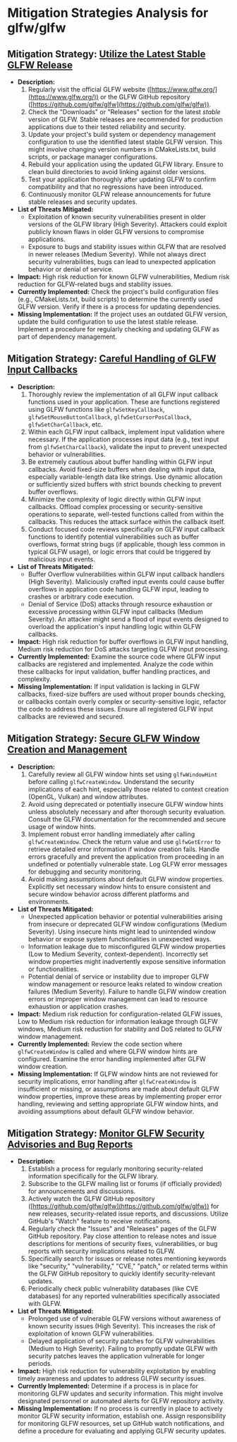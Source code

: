 # Mitigation Strategies Analysis for glfw/glfw

## Mitigation Strategy: [Utilize the Latest Stable GLFW Release](./mitigation_strategies/utilize_the_latest_stable_glfw_release.md)

*   **Description:**
    1.  Regularly visit the official GLFW website ([https://www.glfw.org/](https://www.glfw.org/)) or the GLFW GitHub repository ([https://github.com/glfw/glfw](https://github.com/glfw/glfw)).
    2.  Check the "Downloads" or "Releases" section for the latest *stable* version of GLFW. Stable releases are recommended for production applications due to their tested reliability and security.
    3.  Update your project's build system or dependency management configuration to use the identified latest stable GLFW version. This might involve changing version numbers in CMakeLists.txt, build scripts, or package manager configurations.
    4.  Rebuild your application using the updated GLFW library. Ensure to clean build directories to avoid linking against older versions.
    5.  Test your application thoroughly after updating GLFW to confirm compatibility and that no regressions have been introduced.
    6.  Continuously monitor GLFW release announcements for future stable releases and security updates.
*   **List of Threats Mitigated:**
    *   Exploitation of known security vulnerabilities present in older versions of the GLFW library (High Severity). Attackers could exploit publicly known flaws in older GLFW versions to compromise applications.
    *   Exposure to bugs and stability issues within GLFW that are resolved in newer releases (Medium Severity). While not always direct security vulnerabilities, bugs can lead to unexpected application behavior or denial of service.
*   **Impact:** High risk reduction for known GLFW vulnerabilities, Medium risk reduction for GLFW-related bugs and stability issues.
*   **Currently Implemented:** Check the project's build configuration files (e.g., CMakeLists.txt, build scripts) to determine the currently used GLFW version. Verify if there is a process for updating dependencies.
*   **Missing Implementation:** If the project uses an outdated GLFW version, update the build configuration to use the latest stable release. Implement a procedure for regularly checking and updating GLFW as part of dependency management.

## Mitigation Strategy: [Careful Handling of GLFW Input Callbacks](./mitigation_strategies/careful_handling_of_glfw_input_callbacks.md)

*   **Description:**
    1.  Thoroughly review the implementation of all GLFW input callback functions used in your application. These are functions registered using GLFW functions like `glfwSetKeyCallback`, `glfwSetMouseButtonCallback`, `glfwSetCursorPosCallback`, `glfwSetCharCallback`, etc.
    2.  Within each GLFW input callback, implement input validation where necessary. If the application processes input data (e.g., text input from `glfwSetCharCallback`), validate the input to prevent unexpected behavior or vulnerabilities.
    3.  Be extremely cautious about buffer handling within GLFW input callbacks. Avoid fixed-size buffers when dealing with input data, especially variable-length data like strings. Use dynamic allocation or sufficiently sized buffers with strict bounds checking to prevent buffer overflows.
    4.  Minimize the complexity of logic directly within GLFW input callbacks. Offload complex processing or security-sensitive operations to separate, well-tested functions called from within the callbacks. This reduces the attack surface within the callback itself.
    5.  Conduct focused code reviews specifically on GLFW input callback functions to identify potential vulnerabilities such as buffer overflows, format string bugs (if applicable, though less common in typical GLFW usage), or logic errors that could be triggered by malicious input events.
*   **List of Threats Mitigated:**
    *   Buffer Overflow vulnerabilities within GLFW input callback handlers (High Severity). Maliciously crafted input events could cause buffer overflows in application code handling GLFW input, leading to crashes or arbitrary code execution.
    *   Denial of Service (DoS) attacks through resource exhaustion or excessive processing within GLFW input callbacks (Medium Severity). An attacker might send a flood of input events designed to overload the application's input handling logic within GLFW callbacks.
*   **Impact:** High risk reduction for buffer overflows in GLFW input handling, Medium risk reduction for DoS attacks targeting GLFW input processing.
*   **Currently Implemented:** Examine the source code where GLFW input callbacks are registered and implemented. Analyze the code within these callbacks for input validation, buffer handling practices, and complexity.
*   **Missing Implementation:** If input validation is lacking in GLFW callbacks, fixed-size buffers are used without proper bounds checking, or callbacks contain overly complex or security-sensitive logic, refactor the code to address these issues. Ensure all registered GLFW input callbacks are reviewed and secured.

## Mitigation Strategy: [Secure GLFW Window Creation and Management](./mitigation_strategies/secure_glfw_window_creation_and_management.md)

*   **Description:**
    1.  Carefully review all GLFW window hints set using `glfwWindowHint` before calling `glfwCreateWindow`. Understand the security implications of each hint, especially those related to context creation (OpenGL, Vulkan) and window attributes.
    2.  Avoid using deprecated or potentially insecure GLFW window hints unless absolutely necessary and after thorough security evaluation. Consult the GLFW documentation for the recommended and secure usage of window hints.
    3.  Implement robust error handling immediately after calling `glfwCreateWindow`. Check the return value and use `glfwGetError` to retrieve detailed error information if window creation fails. Handle errors gracefully and prevent the application from proceeding in an undefined or potentially vulnerable state. Log GLFW error messages for debugging and security monitoring.
    4.  Avoid making assumptions about default GLFW window properties. Explicitly set necessary window hints to ensure consistent and secure window behavior across different platforms and environments.
*   **List of Threats Mitigated:**
    *   Unexpected application behavior or potential vulnerabilities arising from insecure or deprecated GLFW window configurations (Medium Severity). Using insecure hints might lead to unintended window behavior or expose system functionalities in unexpected ways.
    *   Information leakage due to misconfigured GLFW window properties (Low to Medium Severity, context-dependent). Incorrectly set window properties might inadvertently expose sensitive information or functionalities.
    *   Potential denial of service or instability due to improper GLFW window management or resource leaks related to window creation failures (Medium Severity). Failure to handle GLFW window creation errors or improper window management can lead to resource exhaustion or application crashes.
*   **Impact:** Medium risk reduction for configuration-related GLFW issues, Low to Medium risk reduction for information leakage through GLFW windows, Medium risk reduction for stability and DoS related to GLFW window management.
*   **Currently Implemented:** Review the code section where `glfwCreateWindow` is called and where GLFW window hints are configured. Examine the error handling implemented after GLFW window creation.
*   **Missing Implementation:** If GLFW window hints are not reviewed for security implications, error handling after `glfwCreateWindow` is insufficient or missing, or assumptions are made about default GLFW window properties, improve these areas by implementing proper error handling, reviewing and setting appropriate GLFW window hints, and avoiding assumptions about default GLFW window behavior.

## Mitigation Strategy: [Monitor GLFW Security Advisories and Bug Reports](./mitigation_strategies/monitor_glfw_security_advisories_and_bug_reports.md)

*   **Description:**
    1.  Establish a process for regularly monitoring security-related information specifically for the GLFW library.
    2.  Subscribe to the GLFW mailing list or forums (if officially provided) for announcements and discussions.
    3.  Actively watch the GLFW GitHub repository ([https://github.com/glfw/glfw](https://github.com/glfw/glfw)) for new releases, security-related issue reports, and discussions. Utilize GitHub's "Watch" feature to receive notifications.
    4.  Regularly check the "Issues" and "Releases" pages of the GLFW GitHub repository. Pay close attention to release notes and issue descriptions for mentions of security fixes, vulnerabilities, or bug reports with security implications related to GLFW.
    5.  Specifically search for issues or release notes mentioning keywords like "security," "vulnerability," "CVE," "patch," or related terms within the GLFW GitHub repository to quickly identify security-relevant updates.
    6.  Periodically check public vulnerability databases (like CVE databases) for any reported vulnerabilities specifically associated with GLFW.
*   **List of Threats Mitigated:**
    *   Prolonged use of vulnerable GLFW versions without awareness of known security issues (High Severity). This increases the risk of exploitation of known GLFW vulnerabilities.
    *   Delayed application of security patches for GLFW vulnerabilities (Medium to High Severity). Failing to promptly update GLFW with security patches leaves the application vulnerable for longer periods.
*   **Impact:** High risk reduction for vulnerability exploitation by enabling timely awareness and updates to address GLFW security issues.
*   **Currently Implemented:** Determine if a process is in place for monitoring GLFW updates and security information. This might involve designated personnel or automated alerts for GLFW repository activity.
*   **Missing Implementation:** If no process is currently in place to actively monitor GLFW security information, establish one. Assign responsibility for monitoring GLFW resources, set up GitHub watch notifications, and define a procedure for evaluating and applying GLFW security updates.

